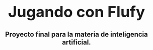 <div> <h1 align="center"> <font size="10"> <b>Jugando con Flufy </font> </div> 

## <p align="center"> Proyecto final para la materia de inteligencia artificial. </div>

 